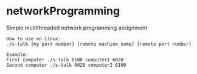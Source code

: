 # networkProgramming

Simple multithreaded network programming assignment

	How to use on Linux: 
	./s-talk [my port number] [remote machine name] [remote port number]

	Example:
	First computer ./s-talk 6100 computer1 6020
	Second computer ./s-talk 6020 computer2 6100
